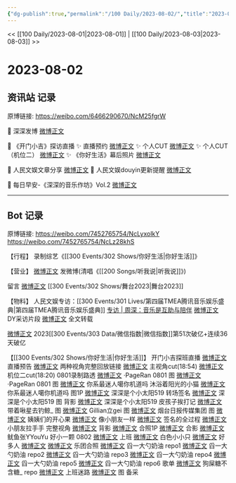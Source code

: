 ```yaml
---
{"dg-publish":true,"permalink":"/100 Daily/2023-08-02/","title":"2023-08-02","created":"2023-08-03T17:53:23.538+08:00","updated":"2023-08-25T12:59:18.234+08:00"}
---
```



<< [[100 Daily/2023-08-01\|2023-08-01]] | [[100 Daily/2023-08-03\|2023-08-03]] >>

# 2023-08-02

## 资讯站 记录

原博链接: https://weibo.com/6466290670/NcM25fgrW

💫 深深发博 [微博正文](https://weibo.com/6466290670/4930394305071882)

💫 《开门小吉》探访直播
✨ 直播预约 [微博正文](https://weibo.com/6466290670/4930274146389471)
✨ 个人CUT [微博正文](https://weibo.com/6466290670/4930321328638650)
✨ 个人CUT（机位二） [微博正文](https://weibo.com/6466290670/4930397450539196)
✨ 《你好生活》幕后照片 [微博正文](https://weibo.com/6466290670/4930316042508716)

💫 人民文娱文章分享 [微博正文](https://weibo.com/6466290670/4930379301259009)
💫 人民文娱douyin更新提醒 [微博正文](https://weibo.com/6466290670/4930340010069416)

💫 每日早安-《深深的音乐作坊》Vol.2 [微博正文](https://weibo.com/6466290670/4930209168494094)

---
## Bot 记录

原博链接: https://weibo.com/7452765754/NcLyxolkY
https://weibo.com/7452765754/NcLz28khS

【行程】
录制综艺《[[300 Events/302 Shows/你好生活\|你好生活]]》

【营业】
[微博正文](https://weibo.com/1736988591/NcKG2wJ6m) 发微博(清唱《[[200 Songs/听我说\|听我说]]》)

留言 [微博正文](http://weibo.com/1736988591/Nc7WCEVJJ) [[300 Events/302 Shows/舞台2023\|舞台2023]]

【物料】
人民文娱专访：[[300 Events/301 Lives/第四届TMEA腾讯音乐娱乐盛典\|第四届TMEA腾讯音乐娱乐盛典]]
[专访 | 周深：音乐是互助与陪伴](https://weibo.cn/sinaurl?u=https%3A%2F%2Fmp.weixin.qq.com%2Fs%2FdA3HqEJ-TWRn6QxtnQdtJg)
[微博正文](https://weibo.com/6466290670/NcJhv0i3C) DY采访片段
[微博正文](http://weibo.com/6466290670/NcKiS5hwB) 全文转载

[微博正文](http://weibo.com/5637413637/NcIwUbY2F) 2023[[300 Events/303 Data/微信指数\|微信指数]]第51次破亿+连续36天破亿

【[[300 Events/302 Shows/你好生活\|你好生活]]】
开门小吉探班直播
[微博正文](http://weibo.com/7211561239/NcHmY4N0a) 直播预告
[微博正文](http://weibo.com/1786590437/NcIocCKqB) 两种视角完整回放链接
[微博正文](http://weibo.com/6466290670/NcINmAfj4) 主视角cut(18:54)
[微博正文](https://weibo.com/6466290670/4930397450539196) 机位二cut(18:20)
0801录制路透
[微博正文](http://weibo.com/7633014126/NcFWdqzxW) ·PageRan 0801 图
[微博正文](http://weibo.com/7633014126/NcLIsCdTq) ·PageRan 0801 图
[微博正文](http://weibo.com/7724525486/NcGgvCMXK) 你系最迷人噶你机道吗 沐浴着阳光的小猫
[微博正文](http://weibo.com/7724525486/NcLhzf7qY) 你系最迷人噶你机道吗 图1P
[微博正文](https://weibo.com/3027936934/NczB924Xu) 深深是个小太阳519 转场签名
[微博正文](https://weibo.com/3027936934/NcBb1caCC) 深深是个小太阳519 图 背影
[微博正文](https://weibo.com/3027936934/NcBlXBRjg) 深深是个小太阳519 皮孩子挨打记
[微博正文](http://weibo.com/3246571812/NcGBGwcDy) 带着啾星去钓鲸_ 图
[微博正文](http://weibo.com/5355738926/NcGYkjJI5) Gillian立gei 图
[微博正文](http://weibo.com/5542843172/NcBZdnR8A) 烟台日报传媒集团 图
[微博正文](http://weibo.com/5122158435/NcFQUwsn6) 姨姨们的开心果
[微博正文](http://weibo.com/3199780861/NcG4U3epg) 像小朋友一样
[微博正文](http://weibo.com/6153221451/NcBzbjG7W) 签名的全过程
[微博正文](http://weibo.com/3199780861/NcGKbjCRP) 小朋友拉手手 完整视角
[微博正文](http://weibo.com/3852593740/NcB3Ydw7h) 背影
[微博正文](http://weibo.com/3199780861/NcHEmlUsp) 合照1P
[微博正文](https://weibo.com/1901459883/NcFNvdLFP) 合影
[微博正文](http://weibo.com/6329786530/NcB5OyFbr) 鱿鱼张YYouYu 好小一颗
0802
[微博正文](http://weibo.com/6153221451/NcIWppQ9x) 上班
[微博正文](http://weibo.com/5122158435/NcK0Wv4J6) 白色小小只
[微博正文](http://weibo.com/5122158435/NcK31k75y) 好多人
[微博正文](https://weibo.com/7495641082/NcKfPxDFF)
[微博正文](https://weibo.com/7495641082/NcKs9sVlA) 乐团合照
[微博正文](https://weibo.com/6056974242/NcKoA49re) 舀一大勺奶油 repo1
[微博正文](https://weibo.com/6056974242/NcKprkTd8) 舀一大勺奶油 repo2
[微博正文](https://weibo.com/6056974242/NcKqqrwEX) 舀一大勺奶油 repo3
[微博正文](https://weibo.com/6056974242/NcKxU6qs3) 舀一大勺奶油 repo4
[微博正文](https://weibo.com/6056974242/NcKMKyMfh) 舀一大勺奶油 repo5
[微博正文](https://weibo.com/6056974242/NcKPhoNit) 舀一大勺奶油 repo6 歌单
[微博正文](http://weibo.com/7763227423/NcL4ViF5x) 狗屎糖不含糖_ repo
[微博正文](http://weibo.com/3246571812/NcLFr3z7M) 上班迷路
[微博正文](http://weibo.com/6153221451/NcLD6xA6Z) 图 备采
